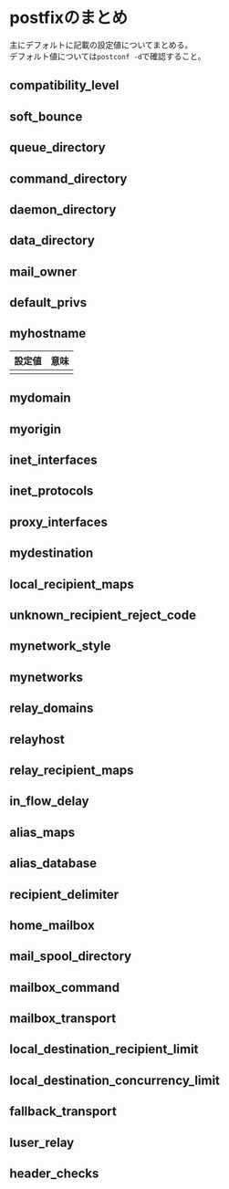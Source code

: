 # postfixのまとめ
主にデフォルトに記載の設定値についてまとめる。  
デフォルト値については`postconf -d`で確認すること。
## compatibility_level
## soft_bounce
## queue_directory
## command_directory
## daemon_directory
## data_directory
## mail_owner
## default_privs
## myhostname
|設定値|意味|
|:---|:---|
|||
## mydomain
## myorigin
## inet_interfaces
## inet_protocols
## proxy_interfaces
## mydestination
## local_recipient_maps
## unknown_recipient_reject_code
## mynetwork_style
## mynetworks
## relay_domains
## relayhost
## relay_recipient_maps
## in_flow_delay
## alias_maps
## alias_database
## recipient_delimiter
## home_mailbox
## mail_spool_directory
## mailbox_command
## mailbox_transport
## local_destination_recipient_limit
## local_destination_concurrency_limit
## fallback_transport
## luser_relay
## header_checks
## 
